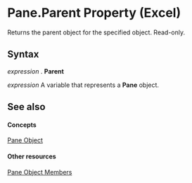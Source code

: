 
# Pane.Parent Property (Excel)

Returns the parent object for the specified object. Read-only.


## Syntax

 _expression_ . **Parent**

 _expression_ A variable that represents a **Pane** object.


## See also


#### Concepts


[Pane Object](9064bb89-d08c-bbd3-3c0f-77a39586bbbb.md)
#### Other resources


[Pane Object Members](a466bdba-1991-9ee0-c25a-906c034fcc8f.md)
